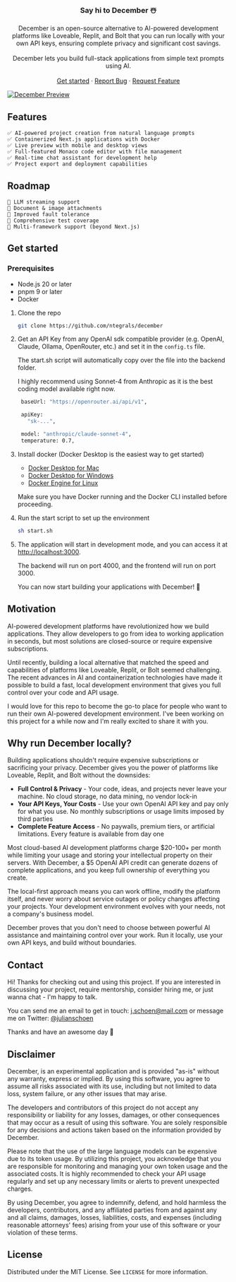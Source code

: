 <a name="readme-top"></a>

<div align="center">

<h3 align="center">Say hi to December ☃️</h3>

  <p align="center">
    December is an open-source alternative to AI-powered development platforms like Loveable, Replit, and Bolt that you can run locally with your own API keys, ensuring complete privacy and significant cost savings. 
    <br />
    <br />
    December lets you build full-stack applications from simple text prompts using AI.
    <br />
    <br />
    <a href="#get-started">Get started</a>
    ·
    <a href="https://github.com/ntegrals/december/issues/new?assignees=&labels=bug&projects=&template=bug_report.md&title=">Report Bug</a>
    ·
    <a href="https://github.com/ntegrals/december/issues/new?assignees=&labels=enhancement&projects=&template=feature_request.md&title=">Request Feature</a>

  </p>
</div>
<a href="https://github.com/ntegrals/december">
    <img src=".assets/preview.png" alt="December Preview">
  </a>

## Features

    ✅ AI-powered project creation from natural language prompts
    ✅ Containerized Next.js applications with Docker
    ✅ Live preview with mobile and desktop views
    ✅ Full-featured Monaco code editor with file management
    ✅ Real-time chat assistant for development help
    ✅ Project export and deployment capabilities

## Roadmap

    🔄 LLM streaming support
    🔄 Document & image attachments
    🔄 Improved fault tolerance
    🔄 Comprehensive test coverage
    🔄 Multi-framework support (beyond Next.js)

## Get started

### Prerequisites

- Node.js 20 or later
- pnpm 9 or later
- Docker

1. Clone the repo

   ```sh
   git clone https://github.com/ntegrals/december
   ```

2. Get an API Key from any OpenAI sdk compatible provider (e.g. OpenAI, Claude, Ollama, OpenRouter, etc.) and set it in the `config.ts` file.

   The start.sh script will automatically copy over the file into the backend folder.

   I highly recommend using Sonnet-4 from Anthropic as it is the best coding model available right now.

   ```sh
    baseUrl: "https://openrouter.ai/api/v1",

    apiKey:
      "sk-...",

    model: "anthropic/claude-sonnet-4",
    temperature: 0.7,
   ```

3. Install docker (Docker Desktop is the easiest way to get started)

   - [Docker Desktop for Mac](https://www.docker.com/products/docker-desktop/)
   - [Docker Desktop for Windows](https://www.docker.com/products/docker-desktop/)
   - [Docker Engine for Linux](https://docs.docker.com/engine/install/)

   Make sure you have Docker running and the Docker CLI installed before proceeding.

4. Run the start script to set up the environment

   ```sh
   sh start.sh
   ```

5. The application will start in development mode, and you can access it at [http://localhost:3000](http://localhost:3000).

   The backend will run on port 4000, and the frontend will run on port 3000.

   You can now start building your applications with December! 🥳

<!-- ## Demo

You can test the December here: [https://december.ai](https://december.ai) -->

## Motivation

AI-powered development platforms have revolutionized how we build applications. They allow developers to go from idea to working application in seconds, but most solutions are closed-source or require expensive subscriptions.

Until recently, building a local alternative that matched the speed and capabilities of platforms like Loveable, Replit, or Bolt seemed challenging. The recent advances in AI and containerization technologies have made it possible to build a fast, local development environment that gives you full control over your code and API usage.

I would love for this repo to become the go-to place for people who want to run their own AI-powered development environment. I've been working on this project for a while now and I'm really excited to share it with you.

## Why run December locally?

Building applications shouldn't require expensive subscriptions or sacrificing your privacy. December gives you the power of platforms like Loveable, Replit, and Bolt without the downsides:

- **Full Control & Privacy** - Your code, ideas, and projects never leave your machine. No cloud storage, no data mining, no vendor lock-in
- **Your API Keys, Your Costs** - Use your own OpenAI API key and pay only for what you use. No monthly subscriptions or usage limits imposed by third parties
- **Complete Feature Access** - No paywalls, premium tiers, or artificial limitations. Every feature is available from day one

Most cloud-based AI development platforms charge $20-100+ per month while limiting your usage and storing your intellectual property on their servers. With December, a $5 OpenAI API credit can generate dozens of complete applications, and you keep full ownership of everything you create.

The local-first approach means you can work offline, modify the platform itself, and never worry about service outages or policy changes affecting your projects. Your development environment evolves with your needs, not a company's business model.

December proves that you don't need to choose between powerful AI assistance and maintaining control over your work. Run it locally, use your own API keys, and build without boundaries.

## Contact

Hi! Thanks for checking out and using this project. If you are interested in discussing your project, require mentorship, consider hiring me, or just wanna chat - I'm happy to talk.

You can send me an email to get in touch: j.schoen@mail.com or message me on Twitter: [@julianschoen](https://twitter.com/julianschoen)

Thanks and have an awesome day 👋

## Disclaimer

December, is an experimental application and is provided "as-is" without any warranty, express or implied. By using this software, you agree to assume all risks associated with its use, including but not limited to data loss, system failure, or any other issues that may arise.

The developers and contributors of this project do not accept any responsibility or liability for any losses, damages, or other consequences that may occur as a result of using this software. You are solely responsible for any decisions and actions taken based on the information provided by December.

Please note that the use of the large language models can be expensive due to its token usage. By utilizing this project, you acknowledge that you are responsible for monitoring and managing your own token usage and the associated costs. It is highly recommended to check your API usage regularly and set up any necessary limits or alerts to prevent unexpected charges.

By using December, you agree to indemnify, defend, and hold harmless the developers, contributors, and any affiliated parties from and against any and all claims, damages, losses, liabilities, costs, and expenses (including reasonable attorneys' fees) arising from your use of this software or your violation of these terms.

<!-- LICENSE -->

## License

Distributed under the MIT License. See `LICENSE` for more information.
